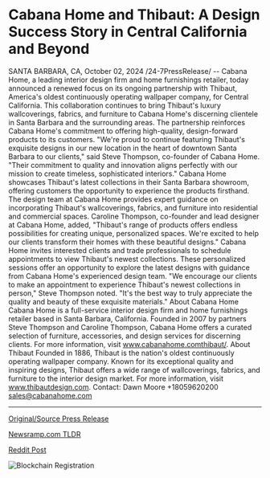# Cabana Home and Thibaut: A Design Success Story in Central California and Beyond

SANTA BARBARA, CA, October 02, 2024 /24-7PressRelease/ -- Cabana Home, a leading interior design firm and home furnishings retailer, today announced a renewed focus on its ongoing partnership with Thibaut, America's oldest continuously operating wallpaper company, for Central California.  This collaboration continues to bring Thibaut's luxury wallcoverings, fabrics, and furniture to Cabana Home's discerning clientele in Santa Barbara and the surrounding areas. The partnership reinforces Cabana Home's commitment to offering high-quality, design-forward products to its customers.  "We're proud to continue featuring Thibaut's exquisite designs in our new location in the heart of downtown Santa Barbara to our clients," said Steve Thompson, co-founder of Cabana Home. "Their commitment to quality and innovation aligns perfectly with our mission to create timeless, sophisticated interiors."  Cabana Home showcases Thibaut's latest collections in their Santa Barbara showroom, offering customers the opportunity to experience the products firsthand. The design team at Cabana Home provides expert guidance on incorporating Thibaut's wallcoverings, fabrics, and furniture into residential and commercial spaces.  Caroline Thompson, co-founder and lead designer at Cabana Home, added, "Thibaut's range of products offers endless possibilities for creating unique, personalized spaces. We're excited to help our clients transform their homes with these beautiful designs."  Cabana Home invites interested clients and trade professionals to schedule appointments to view Thibaut's newest collections. These personalized sessions offer an opportunity to explore the latest designs with guidance from Cabana Home's experienced design team.  "We encourage our clients to make an appointment to experience Thibaut's newest collections in person," Steve Thompson noted. "It's the best way to truly appreciate the quality and beauty of these exquisite materials."  About Cabana Home Cabana Home is a full-service interior design firm and home furnishings retailer based in Santa Barbara, California. Founded in 2007 by partners Steve Thompson and Caroline Thompson, Cabana Home offers a curated selection of furniture, accessories, and design services for discerning clients. For more information, visit www.cabanahome.comthibaut/.   About Thibaut Founded in 1886, Thibaut is the nation's oldest continuously operating wallpaper company. Known for its exceptional quality and inspiring designs, Thibaut offers a wide range of wallcoverings, fabrics, and furniture to the interior design market. For more information, visit www.thibautdesign.com.  Contact: Dawn Moore +18059620200 sales@cabanahome.com 

---

[Original/Source Press Release](https://www.24-7pressrelease.com/press-release/514888/cabana-home-and-thibaut-a-design-success-story-in-central-california-and-beyond)
                    

[Newsramp.com TLDR](None) 



[Reddit Post](https://www.reddit.com/r/TravelAndLeisureNews/comments/1fuh3hc/cabana_home_reinforces_partnership_with_thibaut/) 



![Blockchain Registration](https://cdn.newsramp.app/24-7PressRelease/qrcode/2410/2/gold_hsl.webp)